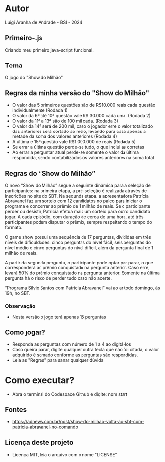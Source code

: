 # Autor
Luigi Aranha de Andrade - BSI - 2024

## Primeiro-.js
Criando meu primeiro java-script funcional.

## Tema
O jogo do "Show do Milhão"

## Regras da minha versão do "Show do Milhão"
- O valor das 5 primeiros questões são de R$10.000 reais cada questão individualmente (Rodada 1)
- O valor da 6ª até 10ª questão vale R$ 30.000 cada uma. (Rodada 2)
- O valor da 11ª a 13ª são de 100 mil cada. (Rodada 3)
- O valor da 14ª será de 200 mil, caso o jogador erre o valor totalizado das anteriores será cortado ao meio, levando para casa apenas a metade da soma dos valores anteriores (Rodada 4)
- A última e 15ª questão vale R$1.000.000 de reais (Rodada 5)
- Se errar a última questão perde-se tudo, o que inclui as corretas
- Ao errar a perguntar atual perde-se somente o valor da última respondida, sendo contabilizados os valores anteriores na soma total


## Regras do “Show do Milhão”

O novo “Show do Milhão” segue a seguinte dinâmica para a seleção de participantes: na primeira etapa, a pré-seleção é realizada através de inscrições no site do SBT. Na segunda etapa, a apresentadora Patrícia Abravanel faz um sorteio com 12 candidatos no palco para iniciar o programa e concorrer ao prêmio de 1 milhão de reais. Se o participante perder ou desistir, Patricia efetua mais um sorteio para outro candidato jogar. A cada episódio, com duração de cerca de uma hora, até três participantes podem disputar o prêmio, sempre respeitando o tempo do formato.

O game show possui uma sequência de 17 perguntas, divididas em três níveis de dificuldades: cinco perguntas do nível fácil, seis perguntas do nível médio e cinco perguntas do nível difícil, além da pergunta final de 1 milhão de reais.

A partir da segunda pergunta, o participante pode optar por parar, o que corresponderá ao prêmio conquistado na pergunta anterior. Caso erre, levará 50% do prêmio conquistado na pergunta anterior. Somente na última pergunta há o risco de perder tudo caso não acerte.

“Programa Silvio Santos com Patricia Abravanel” vai ao ar todo domingo, às 19h, no SBT.

### Observação
- Nesta versão o jogo terá apenas 15 perguntas 

## Como jogar?
- Responda as perguntas com número de 1 a 4 ao digitá-los
- Caso queira parar, digite qualquer outra tecla que não foi citada, o valor adquirido é somado conforme as perguntas são respondidas.
- Leia as "Regras" para sanar qualquer dúvida

# Como executar?
- Abra o terminal do Codespace Github e digite: npm start

## Fontes

- https://adnews.com.br/post/show-do-milhao-volta-ao-sbt-com-patricia-abravanel-no-comando

## Licença deste projeto
- Licença MIT, leia o arquivo com o nome "LICENSE"

